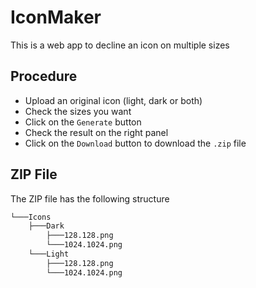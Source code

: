 # IconMaker
This is a web app to decline an icon on multiple sizes

## Procedure
* Upload an original icon (light, dark or both)
* Check the sizes you want
* Click on the `Generate` button
* Check the result on the right panel
* Click on the `Download` button to download the `.zip` file

## ZIP File
The ZIP file has the following structure

```bash
└───Icons
    ├───Dark
        ├───128.128.png
        └───1024.1024.png
    └───Light
        ├───128.128.png
        └───1024.1024.png
```
